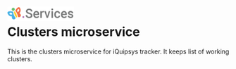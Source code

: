 # <img src="https://github.com/pip-services/pip-services/raw/master/design/Logo.png" alt="Pip.Services Logo" style="max-width:30%"> <br/> Clusters microservice

This is the clusters microservice for iQuipsys tracker. 
It keeps list of working clusters.
